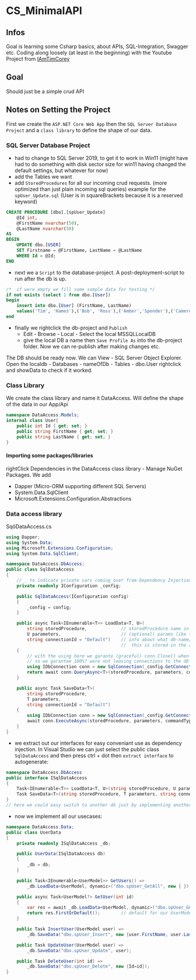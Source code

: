 # CS_MinimalAPI

## Infos
Goal is learning some Csharp basics, about APIs, SQL-Integration, Swagger etc. Coding along loosely (at least in the beginning) with the Youtube Project from [IAmTimCorey](https://www.youtube.com/watch?v=dwMFg6uxQ0I)

## Goal
Should just be a simple crud API

## Notes on Setting the Project
First we create the `ASP.NET Core Web App` then the `SQL Server Database Project` and a `class library` to define the shape of our data.

### SQL Server Database Project
- had to change to SQL Server 2019, to get it to work in Win11 (might have had to do something with disk sector size for win11 having changed the default settings, but whatever for now)
- add the Tables we want
- add `StoredProcedures` for all our incoming crud requests. (more optimized than just plain incoming sql queries)
example for the `spUser_Update.sql` (User is in squareBrackets because it is a reserved keyword)
```sql
CREATE PROCEDURE [dbo].[spUser_Update]
	@Id int,
	@FirstName nvarchar(50),
	@LastName nvarchar(50)
AS
BEGIN
	UPDATE dbo.[USER]
	SET Firstname = @FirstName, LastName = @LastName
	WHERE Id = @Id;
END
```
- next we a `Script` to the database-project. A post-deployment-script to run after the db is up.
```sql
/*  if were empty we fill some sample data for testing */
if not exists (select 1 from dbo.[User])
begin
    insert into dbo.[User] (FirstName, LastName)
    values('Tim', 'Hames'),('Bob', 'Ross'),('Amber','Spender'),('Cameron','Griffin');
end
```
- finally we rightclick the db-project and `Publish`
    -  Edit - Browse - Local - Select the local MSSQLLocalDB
    - give the local DB a name then `Save Profile As` into the db-project folder. Now we can re-publish after making changes etc.

The DB should be ready now. We can View - SQL Server Object Explorer. Open the localdb - Databases - nameOfDb - Tables - dbo.User rightclick and showData to check if it worked.

### Class Library
We create the class library and name it DataAccess. Will define the shape of the data in our App/Api
```cs
namespace DataAccess.Models;
internal class User{
    public int Id { get; set; }
    public string FirstName { get; set; }
    public string LastName { get; set; }
}
```
#### Importing some packages/libraries
rightClick Dependencies in the DataAccess class library - Manage NuGet Packages. We add
- Dapper (Micro-ORM supporting different SQL Servers)
- System.Data.SqlClient
- Microsoft.Extensions.Configuration.Abstractions

### Data access library
SqöDataAccess.cs
```cs
using Dapper;
using System.Data;
using Microsoft.Extensions.Configuration;
using System.Data.SqlClient;

namespace DataAccess.DbAccess;
public class SqlDataAccess
{
    // _ to indicate private vars coming over from Dependency Injection
    private readonly IConfiguration _config;

    public SqlDataAccess(IConfiguration config)
    {
        _config = config;
    }

    public async Task<IEnumerable<T>> LoadData<T, U>(
        string storedProcedure,             // storedProcedure name in our db
        U parameters,                       // (optional) params like the {id} for /Get?id=123
        string connectionId = "Default")    // info about what db-name/port/etc we are connecting to
                                            //  this is stored in the appsettings.json of our Api
    {
        // with the using here we garante (graceful) conn.Close() when leaving the scope
        // so we garantee 100%? were not leaving connections to the db open.
        using IDbConnection conn = new SqlConnection(_config.GetConnectionString(connectionId));
        return await conn.QueryAsync<T>(storedProcedure, parameters, commandType: CommandType.StoredProcedure);
    }

    public async Task SaveData<T>(
        string storedProcedure,
        T parameters,
        string connectionId = "Default")
    {
        using IDbConnection conn = new SqlConnection(_config.GetConnectionString(connectionId));
        await conn.ExecuteAsync(storedProcedure, parameters, commandType: CommandType.StoredProcedure);
    }
}
```
- we extract out our interfaces for easy conveniant use as dependency injection. In Visual Studio we can just select the public class `SqlDataAccess` and then press ctrl + dot then `extract interface` to autogenerate:

```cs
namespace DataAccess.DbAccess
public interface ISqlDataAccess
{
    Task<IEnumerable<T>> LoadData<T, U>(string storedProcedure, U parameters, string connectionId = "Default");
    Task SaveData<T>(string storedProcedure, T parameters, string connectionId = "Default");
}
// here we could easy switch to another db just by implementing another interface like this (for mongodb/redis for ex.)
```

- now we implement all our usecases:
```cs
namespace DataAccess.Data;
public class UserData
{
    private readonly ISqlDataAccess _db;

    public UserData(ISqlDataAccess db)
    {
        _db = db;
    }

    public Task<IEnumerable<UserModel>> GetUsers() =>
        _db.LoadData<UserModel, dynamic>("dbo.spUser_GetAll", new { });

    public async Task<UserModel?> GetUser(int id)
    {
        var res = await _db.LoadData<UserModel, dynamic>("dbo.spUser_Get", new { Id = id });
        return res.FirstOrDefault();        // default for our UserModel is null
    }

    public Task InsertUser(UserModel user) => 
        _db.SaveData("dbo.spUser_Insert", new {user.FirstName, user.LastName});

    public Task UpdateUser(UserModel user) =>
        _db.SaveData("dbo.spUser_Update", user);

    public Task DeleteUser(int id) =>
        _db.SaveData("dbo.spUser_Delete", new {Id=id});
}
```